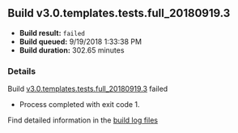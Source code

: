 ## Build v3.0.templates.tests.full_20180919.3
- **Build result:** `failed`
- **Build queued:** 9/19/2018 1:33:38 PM
- **Build duration:** 302.65 minutes
### Details
Build [v3.0.templates.tests.full_20180919.3](https://winappstudio.visualstudio.com/web/build.aspx?pcguid=a4ef43be-68ce-4195-a619-079b4d9834c2&builduri=vstfs%3a%2f%2f%2fBuild%2fBuild%2f26277) failed

+ Process completed with exit code 1.

Find detailed information in the [build log files](https://uwpctdiags.blob.core.windows.net/buildlogs/v3.0.templates.tests.full_20180919.3_logs.zip)
